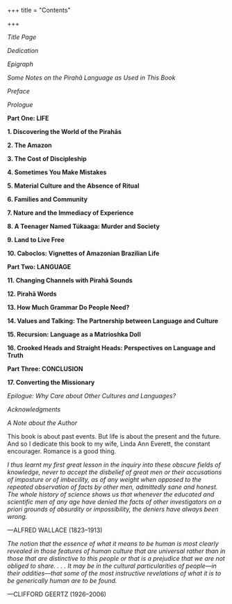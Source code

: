 +++
title = "Contents"

+++





*Title Page*

*Dedication*

*Epigraph*

*Some Notes on the Pirahã Language as Used in This Book*

*Preface*

*Prologue*




**Part One: LIFE**

**1. Discovering the World of the Pirahãs**

**2. The Amazon**

**3. The Cost of Discipleship**

**4. Sometimes You Make Mistakes**

**5. Material Culture and the Absence of Ritual**

**6. Families and Community**

**7. Nature and the Immediacy of Experience**

**8. A Teenager Named Túkaaga: Murder and Society**

**9. Land to Live Free**

**10. Caboclos: Vignettes of Amazonian Brazilian Life**



**Part Two: LANGUAGE**

**11. Changing Channels with Pirahã Sounds**

**12. Pirahã Words**

**13. How Much Grammar Do People Need?**

**14. Values and Talking: The Partnership between Language and Culture**

**15. Recursion: Language as a Matrioshka Doll**

**16. Crooked Heads and Straight Heads: Perspectives on Language and Truth**



**Part Three: CONCLUSION**

**17. Converting the Missionary**


*Epilogue: Why Care about Other Cultures and Languages?*


*Acknowledgments*

*A Note about the Author*






This book is about past events. But life is about the present and the future. And so I dedicate this book to my wife, Linda Ann Everett, the constant encourager. Romance is a good thing.





*I thus learnt my first great lesson in the inquiry into these obscure fields of knowledge, never to accept the disbelief of great men or their accusations of imposture or of imbecility, as of any weight when opposed to the repeated observation of facts by other men, admittedly sane and honest. The whole history of science shows us that whenever the educated and scientific men of any age have denied the facts of other investigators on a priori grounds of absurdity or impossibility, the deniers have always been wrong.*

—ALFRED WALLACE \(1823–1913\)



*The notion that the essence of what it means to be human is most clearly revealed in those features of human culture that are universal rather than in those that are distinctive to this people or that is a prejudice that we are not obliged to share. . . . It may be in the cultural particularities of people—in their oddities—that some of the most instructive revelations of what it is to be generically human are to be found.*

—CLIFFORD GEERTZ \(1926–2006\)




